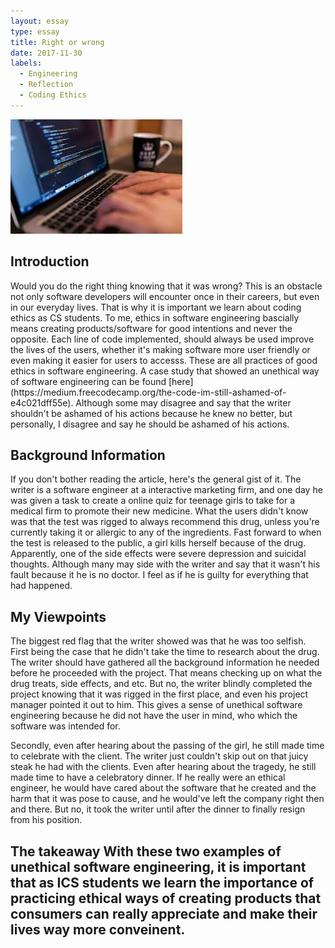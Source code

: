 ```yaml
---
layout: essay
type: essay
title: Right or wrong
date: 2017-11-30
labels:
  - Engineering
  - Reflection
  - Coding Ethics
---
```


<img class="ui centered middle image" src="../images/rightorwrong.jpeg">	

<h2>Introduction</h2>
  Would you do the right thing knowing that it was wrong? This is an obstacle not only software developers will encounter once in their careers, but even in our everyday lives. That is why it is important we learn about coding ethics as CS students.
  To me, ethics in software engineering bascially means creating products/software for good intentions and never the opposite. Each line of code implemented, should always be used improve the lives of the users, whether it's making software more user friendly
  or even making it easier for users to accesss. These are all practices of good ethics in software engineering. A case study that showed an unethical way of software engineering can be found [here](https://medium.freecodecamp.org/the-code-im-still-ashamed-of-e4c021dff55e). Although some may
  disagree and say that the writer shouldn't be ashamed of his actions because he knew no better, but personally, I disagree and say he should be ashamed of his actions.
  
  <h2>Background Information</h2>
  If you don't bother reading the article, here's the general gist of it. The writer is a software engineer at a interactive marketing firm, and one day he was given a task to create a online quiz for teenage girls to take for a medical firm to promote their new medicine. What the users didn't know was that the test was rigged to always recommend this drug, unless you're currently taking it or allergic to any of the ingredients. Fast forward to when the test is released to the public, a girl kills herself because of the drug. Apparently, one of the side effects were severe depression and suicidal thoughts. Although many may side with the writer and say that it wasn't his fault because it he is no doctor. I feel as if he is guilty for everything that had happened.
   
   <h2>My Viewpoints</h2>
   The biggest red flag that the writer showed was that he was too selfish. First being the case that he didn't take the time to research about the drug. The writer should have gathered all the background information he needed before he proceeded with the project. That means checking up on what the drug treats, side effects, and etc. But no, the writer blindly completed the project knowing that it was rigged in the first place, and even his project manager pointed it out to him. This gives a sense of unethical software engineering because he did not have the user in mind, who which the software was intended for.
   
   Secondly, even after hearing about the passing of the girl, he still made time to celebrate with the client. The writer just couldn't skip out on that juicy steak he had with the clients. Even after hearing about the tragedy, he still made time to have a celebratory dinner. If he really were an ethical engineer, he would have cared about the software that he created and the harm that it was pose to cause, and he would've left the company right then and there. But no, it took the writer until after the dinner to finally resign from his position.
   
   <h2>The takeaway
   With these two examples of unethical software engineering, it is important that as ICS students we learn the importance of practicing ethical ways of creating products that consumers can really appreciate and make their lives way more conveinent.


